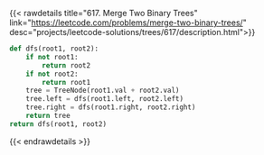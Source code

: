 {{< rawdetails title="617. Merge Two Binary Trees" link="https://leetcode.com/problems/merge-two-binary-trees/" 
	desc="projects/leetcode-solutions/trees/617/description.html">}}
```python
def dfs(root1, root2):
    if not root1:
        return root2
    if not root2:
        return root1
    tree = TreeNode(root1.val + root2.val)
    tree.left = dfs(root1.left, root2.left)
    tree.right = dfs(root1.right, root2.right)
    return tree
return dfs(root1, root2)
```
{{< endrawdetails >}}